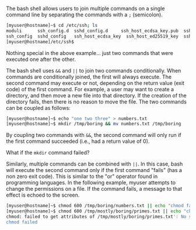 The bash shell allows users to join multiple commands on a single command line by separating the commands with a `;` (semicolon).
```bash
[myuser@hostname]~$ cd /etc/ssh; ls
moduli  	ssh_config.d  sshd_config.d   	ssh_host_ecdsa_key.pub  ssh_host_ed25519_key.pub  ssh_host_rsa_key.pub
ssh_config  sshd_config   ssh_host_ecdsa_key  ssh_host_ed25519_key	ssh_host_rsa_key      	ssh_import_id
[myuser@hostname]/etc/ssh$
```
Nothing special in the above example… just two commands that were executed one after the other. 

The bash shell uses `&&` and `||` to join two commands conditionally. When commands are conditionally joined, the first will always execute. The second command may execute or not, depending on the return value (exit code) of the first command. For example, a user may want to create a directory, and then move a new file into that directory. If the creation of the directory fails, then there is no reason to move the file. The two commands can be coupled as follows:
```bash
[myuser@hostname]~$ echo "one two three" > numbers.txt
[myuser@hostname]~$ mkdir /tmp/boring && mv numbers.txt /tmp/boring
```
By coupling two commands with `&&`, the second command will only run if the first command succeeded (i.e., had a return value of 0).

What if the `mkdir` command failed?

Similarly, multiple commands can be combined with `||`. In this case, bash will execute the second command only if the first command "fails" (has a non zero exit code). This is similar to the "or" operator found in programming languages. In the following example, myuser attempts to change the permissions on a file. If the command fails, a message to that effect is echoed to the screen.
```bash
[myuser@hostname]~$ chmod 600 /tmp/boring/numbers.txt || echo "chmod failed."
[myuser@hostname]~$ chmod 600 /tmp/mostly/boring/primes.txt || echo "chmod failed"
chmod: failed to get attributes of /tmp/mostly/boring/primes.txt': No such file or directory
chmod failed
```